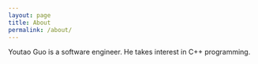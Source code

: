 ```yaml
---
layout: page
title: About
permalink: /about/
---
```


Youtao Guo is a software engineer. He takes interest in C++ programming.
